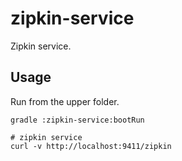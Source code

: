 # zipkin-service
Zipkin service.


## Usage

Run from the upper folder.

```
gradle :zipkin-service:bootRun
```

```
# zipkin service
curl -v http://localhost:9411/zipkin
```